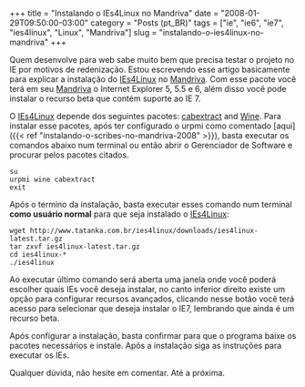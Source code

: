 +++
title = "Instalando o IEs4Linux no Mandriva"
date = "2008-01-29T09:50:00-03:00"
category = "Posts (pt_BR)"
tags = ["ie", "ie6", "ie7", "ies4linux", "Linux", "Mandriva"]
slug = "instalando-o-ies4linux-no-mandriva"
+++

Quem desenvolve para web sabe muito bem que precisa testar o projeto no IE por
motivos de redenização. Estou escrevendo esse artigo basicamente para explicar
a instalação do [IEs4Linux](http://www.tatanka.com.br/ies4linux) no
[Mandriva](http://mandriva.com). Com esse pacote você terá em seu
[Mandriva](http://mandriva.com) o Internet Explorer 5, 5.5 e 6, além disso você
pode instalar o recurso beta que contém suporte ao IE 7.

O [IEs4Linux](http://www.tatanka.com.br/ies4linux) depende dos seguintes
pacotes: [cabextract](http://www.cabextract.org.uk/) and
[Wine](http://www.winehq.org/). Para instalar esse pacotes, após ter
configurado o urpmi como comentado [aqui]({{< ref
"instalando-o-scribes-no-mandriva-2008" >}}), basta executar os comandos abaixo
num terminal ou então abrir o Gerenciador de Software e procurar pelos pacotes
citados.

```console
su
urpmi wine cabextract
exit
```

Após o termino da instalação, basta executar esses comando num terminal **como
usuário normal** para que seja instalado o
[IEs4Linux](http://www.tatanka.com.br/ies4linux):

```console
wget http://www.tatanka.com.br/ies4linux/downloads/ies4linux-latest.tar.gz
tar zxvf ies4linux-latest.tar.gz
cd ies4linux-*
./ies4linux
```

Ao executar último comando será aberta uma janela onde você poderá escolher
quais IEs você deseja instalar, no canto inferior direito existe um opção para
configurar recursos avançados, clicando nesse botão você terá acesso para
selecionar que deseja instalar o IE7, lembrando que ainda é um recurso beta.

Após configurar a instalação, basta confirmar para que o programa baixe os
pacotes necessários e instale. Após a instalação siga as instruções para
executar os IEs.

Qualquer dúvida, não hesite em comentar. Até a próxima.
